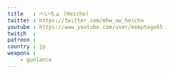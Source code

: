 ```yaml
---
title   : へいちょ (Heicho)
twitter : https://twitter.com/mhw_uw_heicho
youtube : https://www.youtube.com/user/keeptogo85
twitch  : 
patreon : 
country : jp
weapons :
    - gunlance
---
```


